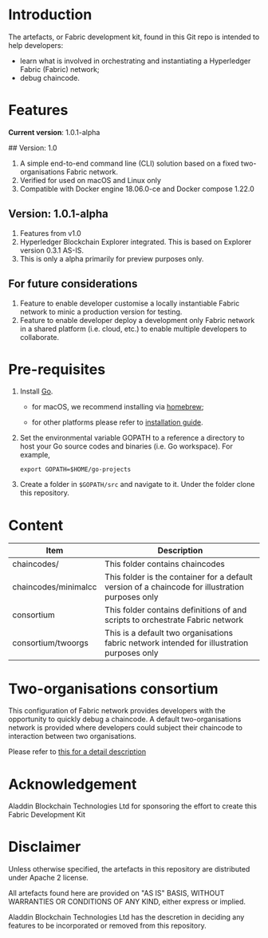 # Introduction

The artefacts, or Fabric development kit, found in this Git repo is intended to help developers:

* learn what is involved in orchestrating and instantiating a Hyperledger Fabric (Fabric) network;
* debug chaincode.

# Features

**Current version**: 1.0.1-alpha

## Version: 1.0

1. A simple end-to-end command line (CLI) solution based on a fixed two-organisations Fabric network.
2. Verified for used on macOS and Linux only
3. Compatible with Docker engine 18.06.0-ce and Docker compose 1.22.0

## Version: 1.0.1-alpha

1. Features from v1.0
2. Hyperledger Blockchain Explorer integrated. This is based on Explorer version 0.3.1 AS-IS.
3. This is only a alpha primarily for preview purposes only.

## For future considerations

1. Feature to enable developer customise a locally instantiable Fabric network to minic a production version for testing.
2. Feature to enable developer deploy a development only Fabric network in a shared platform (i.e. cloud, etc.) to enable multiple developers to collaborate.

# Pre-requisites

1. Install [Go](http://golang.org/dl).

    * for macOS, we recommend installing via [homebrew](http://brew.sh/);

    * for other platforms please refer to [installation guide](https://golang.org/doc/install).

2. Set the environmental variable GOPATH to a reference a directory to host your Go source codes and binaries (i.e. Go workspace). For example,

    `export GOPATH=$HOME/go-projects`

3. Create a folder in `$GOPATH/src` and navigate to it. Under the folder clone this repository.

# Content

| Item | Description |
| --- | --- |
| chaincodes/ | This folder contains chaincodes |
| chaincodes/minimalcc | This folder is the container for a default version of a chaincode for illustration purposes only |
| consortium | This folder contains definitions of and scripts to orchestrate Fabric network |
| consortium/twoorgs | This is a default two organisations fabric network intended for illustration purposes only |

# Two-organisations consortium

This configuration of Fabric network provides developers with the opportunity to quickly debug a chaincode. A default two-organisations network is provided where developers could subject their chaincode to interaction between two organisations.

Please refer to [this for a detail description](./docs/two-orgs.md)

# Acknowledgement

Aladdin Blockchain Technologies Ltd for sponsoring the effort to create this Fabric Development Kit 

# Disclaimer

Unless otherwise specified, the artefacts in this repository are distributed under Apache 2 license. 

All artefacts found here are provided on "AS IS" BASIS, WITHOUT WARRANTIES OR CONDITIONS OF ANY KIND, either express or implied.

Aladdin Blockchain Technologies Ltd has the descretion in deciding any features to be incorporated or removed from this repository.

